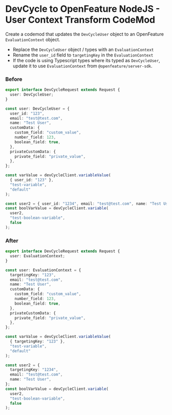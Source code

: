 # DevCycle to OpenFeature NodeJS - User Context Transform CodeMod

Create a codemod that updates the `DevCycleUser` object to an OpenFeature `EvaluationContext` object.

- Replace the `DevCycleUser` object / types with an `EvaluationContext`
- Rename the `user_id` field to `targetingKey` in the `EvaluationContext`
- If the code is using Typescript types where its typed as `DevCycleUser`, update it to use `EvaluationContext` from `@openfeature/server-sdk`.

### Before

```ts
export interface DevCycleRequest extends Request {
  user: DevCycleUser;
}

const user: DevCycleUser = {
  user_id: "123",
  email: "test@test.com",
  name: "Test User",
  customData: {
    custom_field: "custom_value",
    number_field: 123,
    boolean_field: true,
  },
  privateCustomData: {
    private_field: "private_value",
  },
};

const varValue = devCycleClient.variableValue(
  { user_id: "123" },
  "test-variable",
  "default"
);

const user2 = { user_id: "1234", email: "test@test.com", name: "Test User" };
const boolVarValue = devCycleClient.variable(
  user2,
  "test-boolean-variable",
  false
);
```

### After

```ts
export interface DevCycleRequest extends Request {
  user: EvaluationContext;
}

const user: EvaluationContext = {
  targetingKey: "123",
  email: "test@test.com",
  name: "Test User",
  customData: {
    custom_field: "custom_value",
    number_field: 123,
    boolean_field: true,
  },
  privateCustomData: {
    private_field: "private_value",
  },
};

const varValue = devCycleClient.variableValue(
  { targetingKey: "123" },
  "test-variable",
  "default"
);

const user2 = {
  targetingKey: "1234",
  email: "test@test.com",
  name: "Test User",
};
const boolVarValue = devCycleClient.variable(
  user2,
  "test-boolean-variable",
  false
);
```
